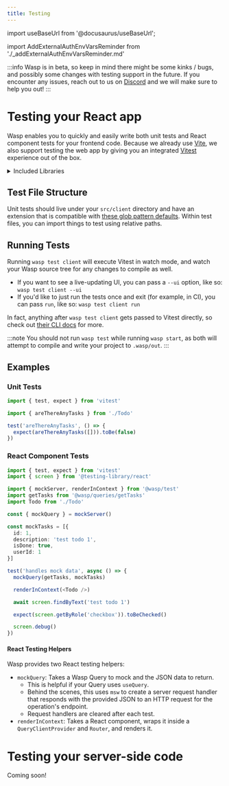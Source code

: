 ```yaml
---
title: Testing
---
```

import useBaseUrl from '@docusaurus/useBaseUrl';

import AddExternalAuthEnvVarsReminder from './_addExternalAuthEnvVarsReminder.md'

:::info
Wasp is in beta, so keep in mind there might be some kinks / bugs, and possibly some changes with testing support in the future.
If you encounter any issues, reach out to us on [Discord](https://discord.gg/rzdnErX) and we will make sure to help you out!
:::

# Testing your React app

Wasp enables you to quickly and easily write both unit tests and React component tests for your frontend code. Because we already use [Vite](https://vitejs.dev/), we also support testing the web app by giving you an integrated [Vitest](https://vitest.dev/) experience out of the box.

<details>
  <summary>Included Libraries</summary>
  <div>

  [`vitest`](https://www.npmjs.com/package/vitest): Unit test framework with native Vite support.

  [`@vitest/ui`](https://www.npmjs.com/package/@vitest/ui): A nice UI for seeing your test results.

  [`jsdom`](https://www.npmjs.com/package/jsdom): A web browser test environment for Node.js.

  [`@testing-library/react`](https://www.npmjs.com/package/@testing-library/react) / [`@testing-library/jest-dom`](https://www.npmjs.com/package/@testing-library/jest-dom): Testing helpers.

  [`msw`](https://www.npmjs.com/package/msw): A server mocking library.

  </div>
</details>

## Test File Structure

Unit tests should live under your `src/client` directory and have an extension that is compatible with [these glob pattern defaults](https://vitest.dev/config/#include). Within test files, you can import things to test using relative paths.

## Running Tests

Running `wasp test client` will execute Vitest in watch mode, and watch your Wasp source tree for any changes to compile as well.

- If you want to see a live-updating UI, you can pass a `--ui` option, like so: `wasp test client --ui`
- If you'd like to just run the tests once and exit (for example, in CI), you can pass `run`, like so: `wasp test client run`

In fact, anything after `wasp test client` gets passed to Vitest directly, so check out [their CLI docs](https://vitest.dev/guide/cli.html) for more.

:::note
You should not run `wasp test` while running `wasp start`, as both will attempt to compile and write your project to `.wasp/out`.
:::

## Examples
### Unit Tests

```ts title=src/client/Todo.test.tsx
import { test, expect } from 'vitest'

import { areThereAnyTasks } from './Todo'

test('areThereAnyTasks', () => {
  expect(areThereAnyTasks([])).toBe(false)
})
```

### React Component Tests

```ts title=src/client/Todo.test.tsx
import { test, expect } from 'vitest'
import { screen } from '@testing-library/react'

import { mockServer, renderInContext } from '@wasp/test'
import getTasks from '@wasp/queries/getTasks'
import Todo from './Todo'

const { mockQuery } = mockServer()

const mockTasks = [{
  id: 1,
  description: 'test todo 1',
  isDone: true,
  userId: 1
}]

test('handles mock data', async () => {
  mockQuery(getTasks, mockTasks)

  renderInContext(<Todo />)

  await screen.findByText('test todo 1')

  expect(screen.getByRole('checkbox')).toBeChecked()

  screen.debug()
})
```

#### React Testing Helpers

Wasp provides two React testing helpers:
- `mockQuery`: Takes a Wasp Query to mock and the JSON data to return.
  - This is helpful if your Query uses `useQuery`.
  - Behind the scenes, this uses `msw` to create a server request handler that responds with the provided JSON to an HTTP request for the operation's endpoint.
  - Request handlers are cleared after each test.
- `renderInContext`: Takes a React component, wraps it inside a `QueryClientProvider` and `Router`, and renders it.

# Testing your server-side code

Coming soon!
